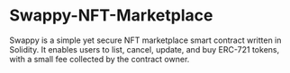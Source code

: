 # Swappy-NFT-Marketplace
Swappy is a simple yet secure NFT marketplace smart contract written in Solidity. It enables users to list, cancel, update, and buy ERC-721 tokens, with a small fee collected by the contract owner.
